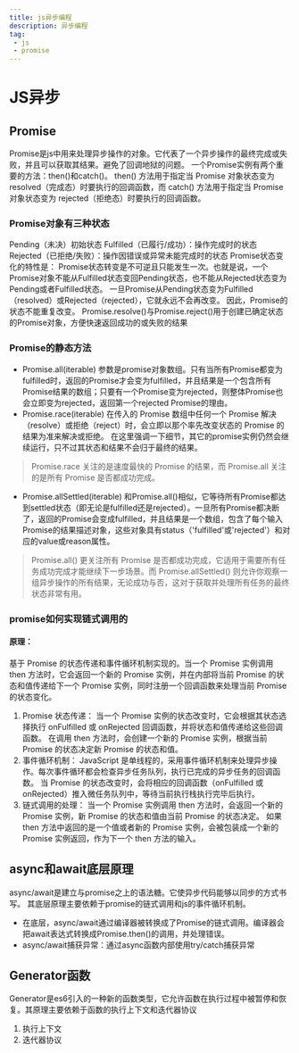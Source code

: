 ```yaml
---
title: js异步编程
description: 异步编程
tag:
 - js
 - promise
---
```

# JS异步

## Promise

Promise是js中用来处理异步操作的对象。它代表了一个异步操作的最终完成或失败，并且可以获取其结果。避免了回调地狱的问题。
一个Promise实例有两个重要的方法：then()和catch()。
then() 方法用于指定当 Promise 对象状态变为 resolved（完成态）时要执行的回调函数，而 catch() 方法用于指定当 Promise 对象状态变为 rejected（拒绝态）时要执行的回调函数。

### Promise对象有三种状态
Pending（未决）初始状态
Fulfilled（已履行/成功）：操作完成时的状态
Rejected（已拒绝/失败）：操作因错误或异常未能完成时的状态
Promise状态变化的特性是：
Promise状态转变是不可逆且只能发生一次。也就是说，一个Promise对象不能从Fulfilled状态变回Pending状态，也不能从Rejected状态变为Pending或者Fulfilled状态。 一旦Promise从Pending状态变为Fulfilled（resolved）或Rejected（rejected），它就永远不会再改变。
因此，Promise的状态不能重复改变。
Promise.resolve()与Promise.reject()用于创建已确定状态的Promise对象，方便快速返回成功的或失败的结果

### Promise的静态方法

+ Promise.all(iterable)
参数是promise对象数组。只有当所有Promise都变为fulfilled时，返回的Promise才会变为fulfilled，并且结果是一个包含所有Promise结果的数组；只要有一个Promise变为rejected，则整体Promise也会立即变为rejected，返回第一个rejected Promise的理由。
+ Promise.race(iterable)
在传入的 Promise 数组中任何一个 Promise 解决（resolve）或拒绝（reject）时，会立即以那个率先改变状态的 Promise 的结果为准来解决或拒绝。
在这里强调一下细节，其它的promise实例仍然会继续运行，只不过其状态和结果不会归于最终的结果。

> Promise.race 关注的是速度最快的 Promise 的结果，而 Promise.all 关注的是所有 Promise 是否都成功完成。

+ Promise.allSettled(iterable)
和Promise.all()相似，它等待所有Promise都达到settled状态（即无论是fulfilled还是rejected）。一旦所有Promise都决断了，返回的Promise会变成fulfilled，并且结果是一个数组，包含了每个输入Promise的结果描述对象，这些对象具有status（'fulfilled'或'rejected'）和对应的value或reason属性。

> Promise.all() 更关注所有 Promise 是否都成功完成，它适用于需要所有任务成功完成才能继续下一步场景。而 Promise.allSettled() 则允许你观察一组异步操作的所有结果，无论成功与否，这对于获取并处理所有任务的最终状态非常有用。

### promise如何实现链式调用的
#### 原理：
基于 Promise 的状态传递和事件循环机制实现的。当一个 Promise 实例调用 then 方法时，它会返回一个新的 Promise 实例，并在内部将当前 Promise 的状态和值传递给下一个 Promise 实例，同时注册一个回调函数来处理当前 Promise 的状态变化。
1. Promise 状态传递：
当一个 Promise 实例的状态改变时，它会根据其状态选择执行 onFulfilled 或 onRejected 回调函数，并将状态和值传递给这些回调函数。
在调用 then 方法时，会创建一个新的 Promise 实例，根据当前 Promise 的状态决定新 Promise 的状态和值。
2. 事件循环机制：
JavaScript 是单线程的，采用事件循环机制来处理异步操作。每次事件循环都会检查异步任务队列，执行已完成的异步任务的回调函数。
当 Promise 的状态改变时，会将相应的回调函数（onFulfilled 或 onRejected）推入微任务队列中，等待当前执行栈执行完毕后执行。
3. 链式调用的处理：
当一个 Promise 实例调用 then 方法时，会返回一个新的 Promise 实例，新 Promise 的状态和值由当前 Promise 的状态决定。
如果 then 方法中返回的是一个值或者新的 Promise 实例，会被包装成一个新的 Promise 实例返回，作为下一个 then 方法的输入。

## async和await底层原理
async/await是建立与promise之上的语法糖。它使异步代码能够以同步的方式书写。
其底层原理主要依赖于promise的链式调用和js的事件循环机制。

+ 在底层，async/await通过编译器被转换成了Promise的链式调用。编译器会把await表达式转换成Promise.then()的调用，并处理错误。
+ async/await捕获异常：通过async函数内部使用try/catch捕获异常

## Generator函数
Generator是es6引入的一种新的函数类型，它允许函数在执行过程中被暂停和恢复。其原理主要依赖于函数的执行上下文和迭代器协议
1. 执行上下文
2. 迭代器协议